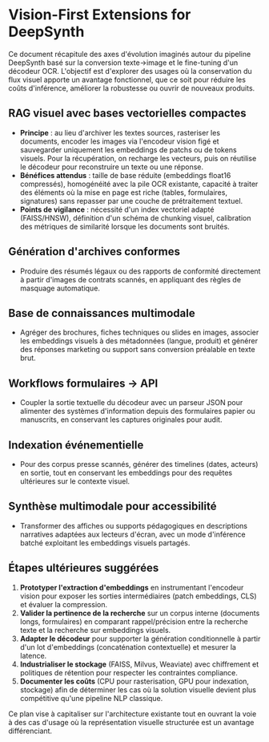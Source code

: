 # Vision-First Extensions for DeepSynth

Ce document récapitule des axes d'évolution imaginés autour du pipeline DeepSynth basé sur la conversion texte→image et le fine-tuning d'un décodeur OCR. L'objectif est d'explorer des usages où la conservation du flux visuel apporte un avantage fonctionnel, que ce soit pour réduire les coûts d'inférence, améliorer la robustesse ou ouvrir de nouveaux produits.

## RAG visuel avec bases vectorielles compactes
- **Principe** : au lieu d'archiver les textes sources, rasteriser les documents, encoder les images via l'encodeur vision figé et sauvegarder uniquement les embeddings de patchs ou de tokens visuels. Pour la récupération, on recharge les vecteurs, puis on réutilise le décodeur pour reconstruire un texte ou une réponse.
- **Bénéfices attendus** : taille de base réduite (embeddings float16 compressés), homogénéité avec la pile OCR existante, capacité à traiter des éléments où la mise en page est riche (tables, formulaires, signatures) sans repasser par une couche de prétraitement textuel.
- **Points de vigilance** : nécessité d'un index vectoriel adapté (FAISS/HNSW), définition d'un schéma de chunking visuel, calibration des métriques de similarité lorsque les documents sont bruités.

## Génération d'archives conformes
- Produire des résumés légaux ou des rapports de conformité directement à partir d'images de contrats scannés, en appliquant des règles de masquage automatique.

## Base de connaissances multimodale
- Agréger des brochures, fiches techniques ou slides en images, associer les embeddings visuels à des métadonnées (langue, produit) et générer des réponses marketing ou support sans conversion préalable en texte brut.

## Workflows formulaires → API
- Coupler la sortie textuelle du décodeur avec un parseur JSON pour alimenter des systèmes d'information depuis des formulaires papier ou manuscrits, en conservant les captures originales pour audit.

## Indexation événementielle
- Pour des corpus presse scannés, générer des timelines (dates, acteurs) en sortie, tout en conservant les embeddings pour des requêtes ultérieures sur le contexte visuel.

## Synthèse multimodale pour accessibilité
- Transformer des affiches ou supports pédagogiques en descriptions narratives adaptées aux lecteurs d'écran, avec un mode d'inférence batché exploitant les embeddings visuels partagés.

## Étapes ultérieures suggérées
1. **Prototyper l'extraction d'embeddings** en instrumentant l'encodeur vision pour exposer les sorties intermédiaires (patch embeddings, CLS) et évaluer la compression.
2. **Valider la pertinence de la recherche** sur un corpus interne (documents longs, formulaires) en comparant rappel/précision entre la recherche texte et la recherche sur embeddings visuels.
3. **Adapter le décodeur** pour supporter la génération conditionnelle à partir d'un lot d'embeddings (concaténation contextuelle) et mesurer la latence.
4. **Industrialiser le stockage** (FAISS, Milvus, Weaviate) avec chiffrement et politiques de rétention pour respecter les contraintes compliance.
5. **Documenter les coûts** (CPU pour rasterisation, GPU pour indexation, stockage) afin de déterminer les cas où la solution visuelle devient plus compétitive qu'une pipeline NLP classique.

Ce plan vise à capitaliser sur l'architecture existante tout en ouvrant la voie à des cas d'usage où la représentation visuelle structurée est un avantage différenciant.
